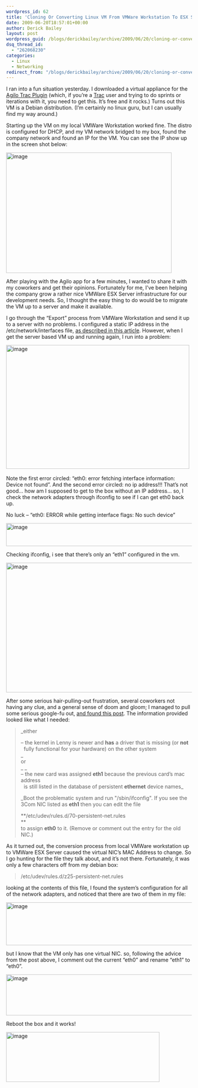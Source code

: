 ```yaml
---
wordpress_id: 62
title: 'Cloning Or Converting Linux VM From VMWare Workstation To ESX Server: ETH0 Gone. ETH1 Available?'
date: 2009-06-20T18:57:01+00:00
author: Derick Bailey
layout: post
wordpress_guid: /blogs/derickbailey/archive/2009/06/20/cloning-or-converting-linux-vm-from-vmware-workstation-to-esx-server-eth0-gone-eth1-available.aspx
dsq_thread_id:
  - "262068230"
categories:
  - Linux
  - Networking
redirect_from: "/blogs/derickbailey/archive/2009/06/20/cloning-or-converting-linux-vm-from-vmware-workstation-to-esx-server-eth0-gone-eth1-available.aspx/"
---
```

I ran into a fun situation yesterday. I downloaded a virtual appliance for the [Agilo Trac Plugin](http://www.agile42.com/cms/pages/agilo/) (which, if you’re a [Trac](http://trac.edgewall.org/) user and trying to do sprints or iterations with it, you need to get this. It’s free and it rocks.) Turns out this VM is a Debian distribution. (I’m certainly no linux guru, but I can usually find my way around.)

Starting up the VM on my local VMWare Workstation worked fine. The distro is configured for DHCP, and my VM network bridged to my box, found the company network and found an IP for the VM. You can see the IP show up in the screen shot below:

[<img style="border-right: 0px;border-top: 0px;border-left: 0px;border-bottom: 0px" height="326" alt="image" src="http://lostechies.com/derickbailey/files/2011/03/image_thumb_188BD95A.png" width="449" border="0" />](http://lostechies.com/derickbailey/files/2011/03/image_6ACE3661.png) 

After playing with the Agilo app for a few minutes, I wanted to share it with my coworkers and get their opinions. Fortunately for me, I’ve been helping the company grow a rather nice VMWare ESX Server infrastructure for our development needs. So, I thought the easy thing to do would be to migrate the VM up to a server and make it available.

I go through the “Export” process from VMWare Workstation and send it up to a server with no problems. I configured a static IP address in the /etc/network/interfaces file, [as described in this article](http://www.cyberciti.biz/tips/howto-ubuntu-linux-convert-dhcp-network-configuration-to-static-ip-configuration.html). However, when I get the server based VM up and running again, I run into a problem:

[<img style="border-right: 0px;border-top: 0px;border-left: 0px;border-bottom: 0px" height="335" alt="image" src="http://lostechies.com/derickbailey/files/2011/03/image_thumb_27FEC55C.png" width="497" border="0" />](http://lostechies.com/derickbailey/files/2011/03/image_03B9E0DA.png)&#160; 

Note the first error circled: “eth0: error fetching interface information: Device not found”. And the second error circled: no ip address!!! That’s not good… how am I supposed to get to the box without an IP address… so, I check the network adapters through ifconfig to see if I can get eth0 back up. 

No luck &#8211; “eth0: ERROR while getting interface flags: No such device”

[<img style="border-right: 0px;border-top: 0px;border-left: 0px;border-bottom: 0px" height="62" alt="image" src="http://lostechies.com/derickbailey/files/2011/03/image_thumb_249D2DB4.png" width="552" border="0" />](http://lostechies.com/derickbailey/files/2011/03/image_3E0530EE.png) 

Checking ifconfig, i see that there’s only an “eth1” configured in the vm.

[<img style="border-right: 0px;border-top: 0px;border-left: 0px;border-bottom: 0px" height="351" alt="image" src="http://lostechies.com/derickbailey/files/2011/03/image_thumb_5FC0E3B2.png" width="507" border="0" />](http://lostechies.com/derickbailey/files/2011/03/image_2F5A8509.png) 

After some serious hair-pulling-out frustration, several coworkers not having any clue, and a general sense of doom and gloom; I managed to pull some serious google-fu out, [and found this post](http://www.nabble.com/Changing-NIC-in-existing-Server-results-in-no-ETH0-td19956170.html). The information provided looked like what I needed:

> _either </p> 
> 
> &#8211; the kernel in Lenny is newer and **has** a driver that is missing (or **not**   
> &#160; fully functional for your hardware) on the other system   
> </em>       _  
> or   
>_        _  
> &#8211; the new card was assigned **eth1** because the previous card&#8217;s mac address   
> &#160; is still listed in the database of persistent **ethernet** device names_ 
> 
> _Boot the problematic system and run "/sbin/ifconfig". If you see the   
> 3Com NIC listed as **eth1** then you can edit the file </p> 
> 
> **/etc/udev/rules.d/70-persistent-net.rules   
>**   
> to assign **eth0** to it. (Remove or comment out the entry for the old NIC.) </em></blockquote> 
> 
> As it turned out, the conversion process from local VMWare workstation up to VMWare ESX Server caused the virtual NIC’s MAC Address to change. So I go hunting for the file they talk about, and it’s not there. Fortunately, it was only a few characters off from my debian box:
> 
> > /etc/udev/rules.d/z25-persistent-net.rules
> 
> looking at the contents of this file, I found the system’s configuration for all of the network adapters, and noticed that there are two of them in my file:
> 
> [<img style="border-right: 0px;border-top: 0px;border-left: 0px;border-bottom: 0px" height="116" alt="image" src="http://lostechies.com/derickbailey/files/2011/03/image_thumb_66B0706A.png" width="733" border="0" />](http://lostechies.com/derickbailey/files/2011/03/image_6EA812CC.png) 
> 
> but I know that the VM only has one virtual NIC. so, following the advice from the post above, I comment out the current “eth0” and rename “eth1” to “eth0”.
> 
> [<img style="border-right: 0px;border-top: 0px;border-left: 0px;border-bottom: 0px" height="111" alt="image" src="http://lostechies.com/derickbailey/files/2011/03/image_thumb_532310C9.png" width="733" border="0" />](http://lostechies.com/derickbailey/files/2011/03/image_2D2D6073.png) 
> 
> Reboot the box and it works!
> 
> [<img style="border-right: 0px;border-top: 0px;border-left: 0px;border-bottom: 0px" height="135" alt="image" src="http://lostechies.com/derickbailey/files/2011/03/image_thumb_3D59286C.png" width="416" border="0" />](http://lostechies.com/derickbailey/files/2011/03/image_19A000D2.png)